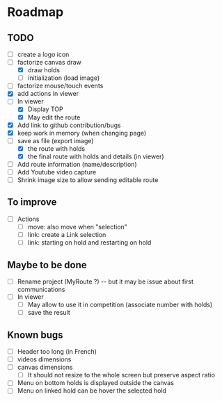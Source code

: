 # Roadmap

## TODO

* [ ] create a logo icon
* [ ] factorize canvas draw
    * [x] draw holds
    * [ ] initialization (load image)
* [ ] factorize mouse/touch events
* [x] add actions in viewer
* [ ] In viewer
    * [x] Display TOP
    * [x] May edit the route
* [x] Add link to github contribution/bugs
* [x] keep work in memory (when changing page)
* [ ] save as file (export image)
    * [x] the route with holds
    * [x] the final route with holds and details (in viewer)
* [ ] Add route information (name/description)
* [ ] Add Youtube video capture
* [ ] Shrink image size to allow sending editable route

## To improve

* [ ] Actions
    * [ ] move: also move when "selection"
    * [ ] link: create a Link selection
    * [ ] link: starting on hold and restarting on hold

## Maybe to be done

* [ ] Rename project (MyRoute ?) -- but it may be issue about first communications
* [ ] In viewer
    * [ ] May allow to use it in competition (associate number with holds)
    * [ ] save the result

## Known bugs

* [ ] Header too long (in French)
* [ ] videos dimensions
* [ ] canvas dimensions
    * [ ] It should not resize to the whole screen but preserve aspect ratio
* [ ] Menu on bottom holds is displayed outside the canvas
* [ ] Menu on linked hold can be hover the selected hold
